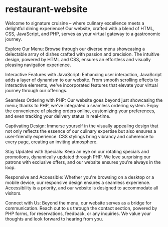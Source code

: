 # restaurant-website
Welcome to signature cruisine – where culinary excellence meets a delightful dining experience! Our website, crafted with a blend of HTML, CSS, JavaScript, and PHP, serves as your virtual gateway to a gastronomic journey.

Explore Our Menu:
Browse through our diverse menu showcasing a delectable array of dishes crafted with passion and precision. The intuitive design, powered by HTML and CSS, ensures an effortless and visually pleasing navigation experience.

Interactive Features with JavaScript:
Enhancing user interaction, JavaScript adds a layer of dynamism to our website. From smooth scrolling effects to interactive elements, we've incorporated features that elevate your virtual journey through our offerings.

Seamless Ordering with PHP:
Our website goes beyond just showcasing the menu; thanks to PHP, we've integrated a seamless ordering system. Enjoy the convenience of placing orders online, customizing your preferences, and even tracking your delivery status in real-time.

Captivating Design:
Immerse yourself in the visually appealing design that not only reflects the essence of our culinary expertise but also ensures a user-friendly experience. CSS stylings bring vibrancy and coherence to every page, creating an inviting atmosphere.

Stay Updated with Specials:
Keep an eye on our rotating specials and promotions, dynamically updated through PHP. We love surprising our patrons with exclusive offers, and our website ensures you're always in the loop.

Responsive and Accessible:
Whether you're browsing on a desktop or a mobile device, our responsive design ensures a seamless experience. Accessibility is a priority, and our website is designed to accommodate all visitors.

Connect with Us:
Beyond the menu, our website serves as a bridge for communication. Reach out to us through the contact section, powered by PHP forms, for reservations, feedback, or any inquiries. We value your thoughts and look forward to hearing from you.
